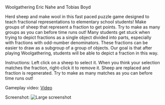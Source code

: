 Woolgathering
Eric Nahe and Tobias Boyd

Herd sheep and make wool in this fast paced puzzle game designed to teach fractional representations to elementary school students! Make groups of sheep that represent a fraction to get points. Try to make as many groups as you can before time runs out!
Many students get stuck when trying to depict fractions as a single object divided into parts, especially with fractions with odd-number denominators. These fractions can be easier to draw as a subgroup of a group of objects. Our goal is that after playing Woolgathering, students will be able to depict a fraction in this way.

Instructions:
Left click on a sheep to select it. 
When you think your selection matches the fraction, right-click it to remove it.
Sheep are replaced and fraction is regenerated.
Try to make as many matches as you can before time runs out!

Gameplay video:
[Video](https://youtu.be/mxU1UkoJ0Yg)

Screenshot:
![Large screenshot](/screenshots/large.png)